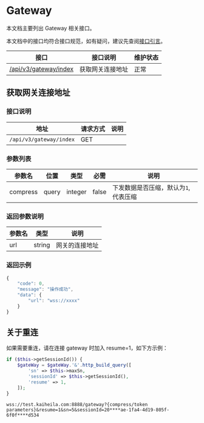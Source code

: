 # Gateway

本文档主要列出 Gateway 相关接口。

本文档中的接口均符合接口规范，如有疑问，建议先查阅[接口引言](https://developer.kaiheila.cn/doc/reference)。

| 接口                                       | 接口说明         | 维护状态 |
| ------------------------------------------ | ---------------- | -------- |
| [/api/v3/gateway/index](#获取网关连接地址) | 获取网关连接地址 | 正常     |

## 获取网关连接地址

### 接口说明

| 地址                    | 请求方式 | 说明 |
| ----------------------- | -------- | ---- |
| `/api/v3/gateway/index` | GET      |      |

### 参数列表

| 参数名   | 位置  | 类型    | 必需  | 说明                                 |
| -------- | ----- | ------- | ----- | ------------------------------------ |
| compress | query | integer | false | 下发数据是否压缩，默认为`1`,代表压缩 |

### 返回参数说明

| 参数名 | 类型   | 说明           |
| ------ | ------ | -------------- |
| url    | string | 网关的连接地址 |

### 返回示例

```javascript
{
    "code": 0,
    "message": "操作成功",
    "data": {
        "url": "wss://xxxx"
    }
}
```

## 关于重连

如果需要重连，请在连接 gateway 时加入 resume=1，如下方示例：

```php
if ($this->getSessionId()) {
    $gateWay = $gateWay.'&'.http_build_query([
        'sn' => $this->maxSn,
        'sessionId' => $this->getSessionId(),
        'resume' => 1,
    ]);
}
```

```
wss://test.kaiheila.com:8888/gateway?{compress/token parameters}&resume=1&sn=5&sessionId=20****ae-1fa4-4d19-805f-6f0f****d534
```
